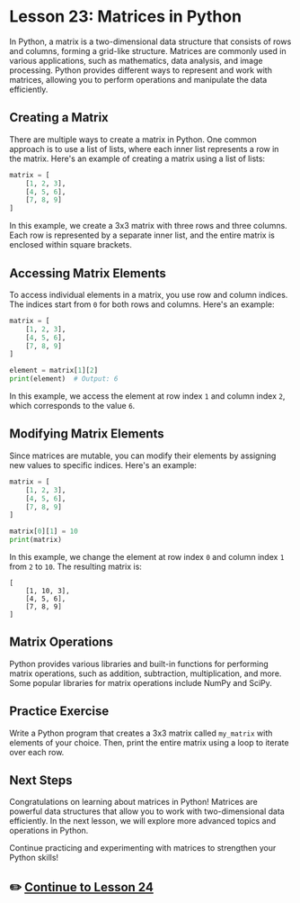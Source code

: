 # **Lesson 23: Matrices in Python**

In Python, a matrix is a two-dimensional data structure that consists of rows and columns, forming a grid-like structure. Matrices are commonly used in various applications, such as mathematics, data analysis, and image processing. Python provides different ways to represent and work with matrices, allowing you to perform operations and manipulate the data efficiently.

## **Creating a Matrix**

There are multiple ways to create a matrix in Python. One common approach is to use a list of lists, where each inner list represents a row in the matrix. Here's an example of creating a matrix using a list of lists:

```python
matrix = [
    [1, 2, 3],
    [4, 5, 6],
    [7, 8, 9]
]
```

In this example, we create a 3x3 matrix with three rows and three columns. Each row is represented by a separate inner list, and the entire matrix is enclosed within square brackets.

## **Accessing Matrix Elements**

To access individual elements in a matrix, you use row and column indices. The indices start from `0` for both rows and columns. Here's an example:

```python
matrix = [
    [1, 2, 3],
    [4, 5, 6],
    [7, 8, 9]
]

element = matrix[1][2]
print(element)  # Output: 6
```

In this example, we access the element at row index `1` and column index `2`, which corresponds to the value `6`.

## Modifying Matrix Elements

Since matrices are mutable, you can modify their elements by assigning new values to specific indices. Here's an example:

```python
matrix = [
    [1, 2, 3],
    [4, 5, 6],
    [7, 8, 9]
]

matrix[0][1] = 10
print(matrix)
```

In this example, we change the element at row index `0` and column index `1` from `2` to `10`. The resulting matrix is:

```
[
    [1, 10, 3],
    [4, 5, 6],
    [7, 8, 9]
]
```

## **Matrix Operations**

Python provides various libraries and built-in functions for performing matrix operations, such as addition, subtraction, multiplication, and more. Some popular libraries for matrix operations include NumPy and SciPy.

## **Practice Exercise**

Write a Python program that creates a 3x3 matrix called `my_matrix` with elements of your choice. Then, print the entire matrix using a loop to iterate over each row.

## **Next Steps**

Congratulations on learning about matrices in Python! Matrices are powerful data structures that allow you to work with two-dimensional data efficiently. In the next lesson, we will explore more advanced topics and operations in Python.

Continue practicing and experimenting with matrices to strengthen your Python skills!

## ✏️ [Continue to Lesson 24](#lesson-24-advanced-topics)